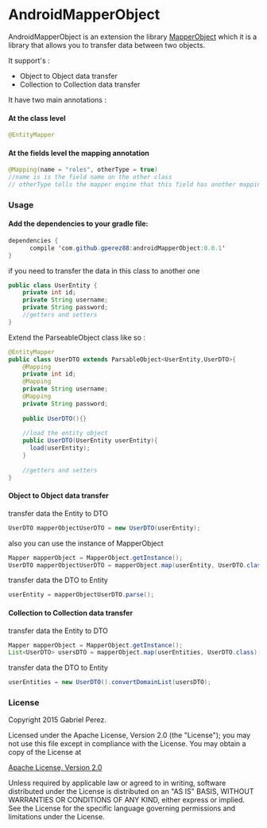 # AndroidMapperObject

AndroidMapperObject is an extension the library [MapperObject](https://github.com/Gperez88/MapperObject) which it is a library that allows you to transfer data between two objects.

It support's : 
  - Object to Object data transfer
  - Collection to Collection data transfer

It have two main annotations :
#### At the class level
```java
@EntityMapper
```
#### At the fields level the mapping annotation
```java
@Mapping(name = "roles", otherType = true)
//name is is the field name on the other class
// otherType tells the mapper engine that this field has another mappins inside it.
```
### Usage

#### Add the dependencies to your gradle file:
```java
dependencies {
      compile 'com.github.gperez88:androidMapperObject:0.0.1'
}
```

if you need to transfer the data in this class to another one
```java
public class UserEntity {
    private int id;
    private String username;
    private String password;
    //getters and setters
}
```
Extend the ParseableObject class like so :
```java
@EntityMapper
public class UserDTO extends ParsableObject<UserEntity,UserDTO>{
    @Mapping
    private int id;
    @Mapping
    private String username;
    @Mapping
    private String password;
    
    public UserDTO(){}
    
    //load the entity object
    public UserDTO(UserEntity userEntity){
      load(userEntity);
    }
    
    //getters and setters
}
```
#### Object to Object data transfer
transfer data the Entity to DTO
```java
UserDTO mapperObjectUserDTO = new UserDTO(userEntity);
```

also you can use the instance of MapperObject
```java
Mapper mapperObject = MapperObject.getInstance();
UserDTO mapperObjectUserDTO = mapperObject.map(userEntity, UserDTO.class);
```

transfer data the DTO to Entity
```java
userEntity = mapperObjectUserDTO.parse();
```
#### Collection to Collection data transfer
transfer data the Entity to DTO
```java
Mapper mapperObject = MapperObject.getInstance();
List<UserDTO> usersDTO = mapperObject.map(userEntities, UserDTO.class);
```
transfer data the DTO to Entity
```java
userEntities = new UserDTO().convertDomainList(usersDTO);
```

### License

Copyright 2015 Gabriel Perez.

Licensed under the Apache License, Version 2.0 (the "License"); you may not use this file except in compliance with the License. You may obtain a copy of the License at

[Apache License, Version 2.0](https://github.com/Gperez88/AndroidMapperObject/blob/master/LICENSE)

Unless required by applicable law or agreed to in writing, software distributed under the License is distributed on an "AS IS" BASIS, WITHOUT WARRANTIES OR CONDITIONS OF ANY KIND, either express or implied. See the License for the specific language governing permissions and limitations under the License.
